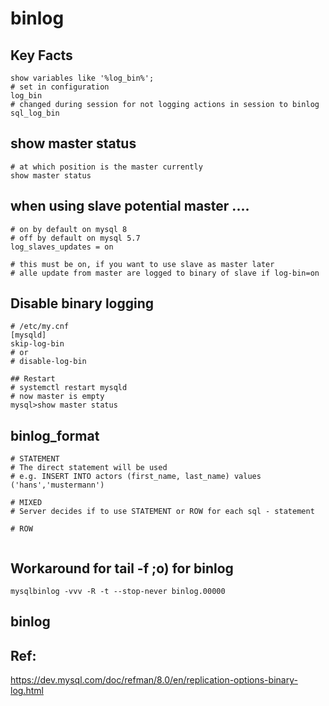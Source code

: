 # binlog 

## Key Facts 

```
show variables like '%log_bin%';
# set in configuration 
log_bin 
# changed during session for not logging actions in session to binlog 
sql_log_bin 
```

## show master status 

```
# at which position is the master currently 
show master status 
```

## when using slave potential master .... 

```
# on by default on mysql 8 
# off by default on mysql 5.7 
log_slaves_updates = on 

# this must be on, if you want to use slave as master later
# alle update from master are logged to binary of slave if log-bin=on 
```

## Disable binary logging 

```
# /etc/my.cnf 
[mysqld]
skip-log-bin 
# or
# disable-log-bin 

## Restart
# systemctl restart mysqld 
# now master is empty
mysql>show master status 

```

## binlog_format 

```
# STATEMENT 
# The direct statement will be used 
# e.g. INSERT INTO actors (first_name, last_name) values ('hans','mustermann')

# MIXED
# Server decides if to use STATEMENT or ROW for each sql - statement 

# ROW 


```

## Workaround for tail -f ;o) for binlog 

```
mysqlbinlog -vvv -R -t --stop-never binlog.00000

```

## binlog 

## Ref: 

https://dev.mysql.com/doc/refman/8.0/en/replication-options-binary-log.html
